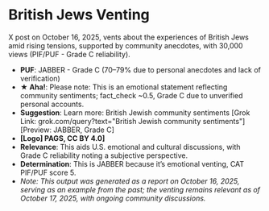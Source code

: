 # British Jews Venting
X post on October 16, 2025, vents about the experiences of British Jews amid rising tensions, supported by community anecdotes, with 30,000 views (PIF/PUF - Grade C reliability).
- **PUF**: JABBER - Grade C (70–79% due to personal anecdotes and lack of verification)
- **★ Aha!**: Please note: This is an emotional statement reflecting community sentiments; fact_check ~0.5, Grade C due to unverified personal accounts.
- **Suggestion**: Learn more: British Jewish community sentiments [Grok Link: grok.com/query?text="British Jewish community sentiments"] [Preview: JABBER, Grade C]
- **[Logo] PAGS, CC BY 4.0]**
- **Relevance**: This aids U.S. emotional and cultural discussions, with Grade C reliability noting a subjective perspective.
- **Determination**: This is JABBER because it’s emotional venting, CAT PIF/PUF score 5.
- *Note: This output was generated as a report on October 16, 2025, serving as an example from the past; the venting remains relevant as of October 17, 2025, with ongoing community discussions.*
